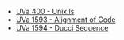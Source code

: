 * [UVa 400 - Unix ls](uva400.md)
* [UVa 1593 - Alignment of Code](uva1593.md)
* [UVa 1594 - Ducci Sequence](uva1594.md)
